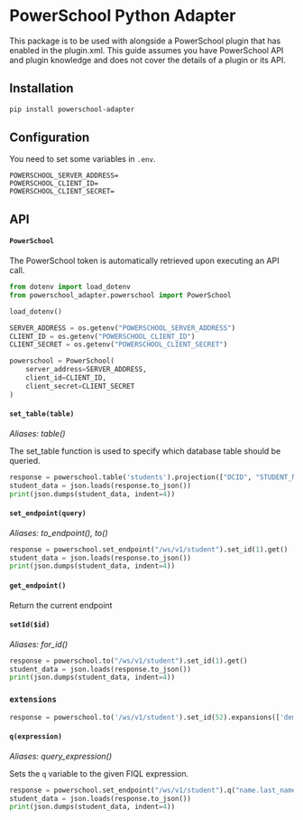 # PowerSchool Python Adapter

This package is to be used with alongside a PowerSchool plugin that has enabled <oauth/> in the plugin.xml. This guide assumes you have PowerSchool API and plugin knowledge and does not cover the details of a plugin or its API.

## Installation

```bash
pip install powerschool-adapter
```

## Configuration

You need to set some variables in `.env`.

```dotenv
POWERSCHOOL_SERVER_ADDRESS=
POWERSCHOOL_CLIENT_ID=
POWERSCHOOL_CLIENT_SECRET=
```

## API

#### `PowerSchool`

The PowerSchool token is automatically retrieved upon executing an API call.

```python
from dotenv import load_dotenv
from powerschool_adapter.powerschool import PowerSchool

load_dotenv()

SERVER_ADDRESS = os.getenv("POWERSCHOOL_SERVER_ADDRESS")
CLIENT_ID = os.getenv("POWERSCHOOL_CLIENT_ID")
CLIENT_SECRET = os.getenv("POWERSCHOOL_CLIENT_SECRET")

powerschool = PowerSchool(
    server_address=SERVER_ADDRESS,
    client_id=CLIENT_ID,
    client_secret=CLIENT_SECRET
)
```

#### `set_table(table)`

_Aliases: table()_

The set_table function is used to specify which database table should be queried.

```python
response = powerschool.table('students').projection(["DCID", "STUDENT_NUMBER", "LASTFIRST"]).set_method("GET").send()
student_data = json.loads(response.to_json())
print(json.dumps(student_data, indent=4))
```

#### `set_endpoint(query)`

_Aliases: to_endpoint(), to()_

```python
response = powerschool.set_endpoint("/ws/v1/student").set_id(1).get()
student_data = json.loads(response.to_json())
print(json.dumps(student_data, indent=4))
```

#### `get_endpoint()`

Return the current endpoint

#### `setId($id)`

_Aliases: for_id()_

```python
response = powerschool.to("/ws/v1/student").set_id(1).get()
student_data = json.loads(response.to_json())
print(json.dumps(student_data, indent=4))
```

### `extensions`

```python
response = powerschool.to('/ws/v1/student').set_id(52).expansions(['demographics', 'addresses', 'alerts', 'phones', 'school_enrollment', 'ethnicity_race', 'contact', 'contact_info', 'initial_enrollment']).get()
```

#### `q(expression)`

_Aliases: query_expression()_

Sets the `q` variable to the given FIQL expression.

```python
response = powerschool.set_endpoint("/ws/v1/student").q("name.last_name==Ada*").get()
student_data = json.loads(response.to_json())
print(json.dumps(student_data, indent=4))
```
